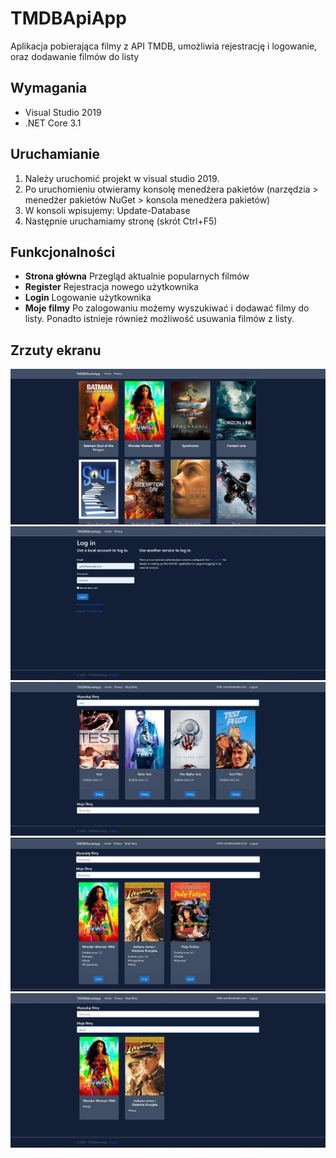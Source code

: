 # TMDBApiApp
Aplikacja pobierająca filmy z API TMDB, umożliwia rejestrację i logowanie, oraz dodawanie filmów do listy


## Wymagania

- Visual Studio 2019
- .NET Core 3.1

## Uruchamianie

1. Należy uruchomić projekt w visual studio 2019. 
2. Po uruchomieniu otwieramy konsolę menedżera pakietów (narzędzia > menedżer pakietów NuGet > konsola menedżera pakietów)
3. W konsoli wpisujemy: Update-Database
4. Następnie uruchamiamy stronę (skrót Ctrl+F5)

## Funkcjonalności

- **Strona główna**
    Przegląd aktualnie popularnych filmów
- **Register**
    Rejestracja nowego użytkownika
- **Login**
    Logowanie użytkownika
- **Moje filmy**
    Po zalogowaniu możemy wyszukiwać i dodawać filmy do listy. Ponadto istnieje również możliwość usuwania filmów z listy.
    
## Zrzuty ekranu

![Menu główne](https://github.com/EXXC3PT10N/TMDBApiApp/blob/main/Example/Screenshots/index.JPG)
![Menu główne](https://github.com/EXXC3PT10N/TMDBApiApp/blob/main/Example/Screenshots/login.JPG)
![Menu główne](https://github.com/EXXC3PT10N/TMDBApiApp/blob/main/Example/Screenshots/search.JPG)
![Menu główne](https://github.com/EXXC3PT10N/TMDBApiApp/blob/main/Example/Screenshots/mylist1.JPG)
![Menu główne](https://github.com/EXXC3PT10N/TMDBApiApp/blob/main/Example/Screenshots/mylist2.JPG)
